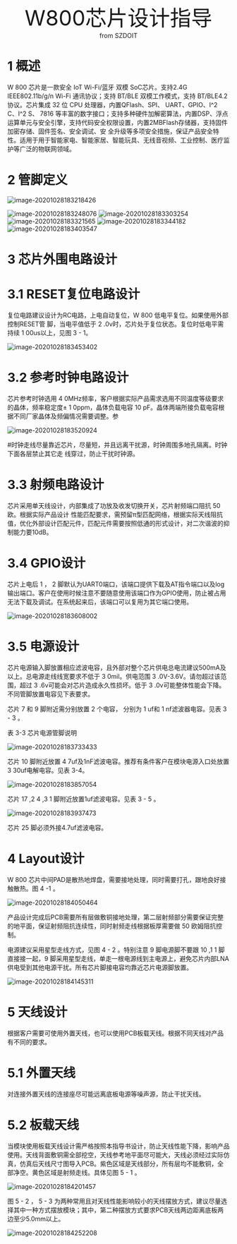 <center> <font size=10> W800芯片设计指导 </font></center>

<center> from SZDOIT </center>

# 1 概述

 W 800 芯片是一款安全 IoT Wi-Fi/蓝牙 双模 SoC芯片。支持2.4G IEEE802.11b/g/n Wi-Fi 通讯协议；支持 BT/BLE 双模工作模式，支持 BT/BLE4.2 协议。芯片集成 32 位 CPU 处理器，内置QFlash、SPI、 UART、GPIO、I^2 C、I^2 S、 7816 等丰富的数字接口；支持多种硬件加解密算法，内置DSP、浮点运算单元与安全引擎，支持代码安全权限设置，内置2MBFlash存储器，支持固件加密存储、固件签名、安全调试、安
全升级等多项安全措施，保证产品安全特性。适用于用于智能家电、智能家居、智能玩具、无线音视频、工业控制、医疗监护等广泛的物联网领域。

# 2 管脚定义

![image-20201028183218426](image-20201028183218426.png)

![image-20201028183248076](image-20201028183248076.png)
![image-20201028183303254](image-20201028183303254.png)
![image-20201028183321565](image-20201028183321565.png)
![image-20201028183344182](image-20201028183344182.png)
![image-20201028183403547](image-20201028183403547.png)

# 3 芯片外围电路设计

# 3.1 RESET复位电路设计

复位电路建议设计为RC电路，上电自动复位，W 800 低电平复位。如果使用外部控制RESET管 脚，当电平值低于 2 .0v时，芯片处于复位状态。复位时低电平需持续 1 00us以上，见图 3 - 1。

![image-20201028183453402](image-20201028183453402.png)

# 3.2 参考时钟电路设计

 芯片参考时钟选用 4 0MHz频率，客户根据实际产品需求选用不同温度等级要求的晶体，频率稳定度± 1 0ppm，晶体负载电容 10 pF。晶体两端所接负载电容根据不同厂家晶体及频偏情况需要调整。参

![image-20201028183520924](image-20201028183520924.png)

#时钟走线尽量靠近芯片，尽量短，并且远离干扰源，时钟周围多地孔隔离。时钟下面各层禁止其它走 线穿过，防止干扰时钟源。

# 3.3 射频电路设计

芯片采用单天线设计，内部集成了功放及收发切换开关，芯片射频端口阻抗 50 欧。根据实际产品设计 性能匹配要求，需预留π型匹配网络，根据实际天线阻抗值，优化外部设计匹配元件，匹配元件需要按照低通的形式设计，对二次谐波的抑制能力要10dB。

# 3.4 GPIO设计

芯片上电后 1 ， 2 脚默认为UART0端口，该端口提供下载及AT指令端口以及log输出端口。客户在使用时候注意不要随意使用该端口作为GPIO使用，防止被占用无法下载及调试。在系统起来后，该端口可以复用为其它端口使用。

![image-20201028183608002](image-20201028183608002.png)

# 3.5 电源设计
芯片电源输入脚放置相应滤波电容，且外部对整个芯片供电总电流建议500mA及以上。总电源走线线宽要求不低于 3 0mil。供电范围 3 .0V-3.6V。请勿超过该范围，超过 3 .6v可能会对芯片造成永久性损坏。低于 3 .0v可能整体性能会下降。不同管脚放置电容见下表要求。

芯片 7 和 9 脚附近需分别放置 2 个电容， 分别为 1 uf和 1 nf滤波器电容。见表 3 - 3 。

表 3-3 芯片电源管脚说明

![image-20201028183733433](image-20201028183733433.png)

芯片 10 脚附近放置 4 7uf及1nF滤波电容。推荐有条件客户在模块电源入口处放置 3 30uf电解电容。见表 3-4。

![image-20201028183857054](image-20201028183857054.png)



芯片 17 ,2 4 ,3 1 脚附近放置1uf滤波电容。见表 3 - 5 。


 ![image-20201028183937473](image-20201028183937473.png)

 芯片 25 脚必须外接4.7uf滤波电容。


# 4 Layout设计

W 800 芯片中间PAD是散热地焊盘，需要接地处理，同时需要打孔，跟地良好接触散热。图 4 -1 。

![image-20201028184050464](image-20201028184050464.png)

产品设计完成后PCB需要所有层做敷铜接地处理，第二层射频部分需要保证完整的地平面，保证射频阻抗连续性，同时射频走线根据板厚需要做 50 欧姆阻抗控制。

电源建议采用星型走线方式，见图 4 - 2 。特别注意 9 脚电源脚不要跟 10 ,1 1 脚直接接一起，9 脚采用星型走线，单走一根电源线到主电源上，避免芯片内部LNA供电受到其他电源干扰。所有芯片脚接电容均靠近芯片电源脚放置。

![image-20201028184145311](image-20201028184145311.png)


# 5 天线设计

根据客户需要可使用外置天线，也可以使用PCB板载天线。根据不同天线对产品有不同的要求。

# 5.1 外置天线

对连接外置天线的连接座尽可能远离底板电源等噪声源，防止干扰天线。

# 5.2 板载天线

当模块使用板载天线设计需严格按照本指导书设计，防止天线性能下降，影响产品使用。天线背面敷铜需全部挖空，天线参考地平面尽可能大，天线必须经过实际仿真，仿真后天线尺寸图导入PCB。紫色区域是天线部分，所有层均不能敷铜，全部净空。黄色区域是射频走线。具体见图 5 - 1 。

![image-20201028184201457](image-20201028184201457.png)



图 5 - 2 ， 5 - 3 为两种常用且对天线性能影响较小的天线摆放方式，建议尽量选择其中一种方式摆放模块；其中，第二种摆放方式要求PCB天线两边距离底板两边至少5.0mm以上。

![image-20201028184252208](image-20201028184252208.png)